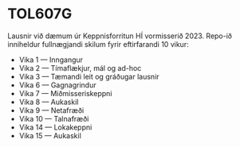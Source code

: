 # TOL607G
Lausnir við dæmum úr Keppnisforritun HÍ vormisserið 2023.
Repo-ið inniheldur fullnægjandi skilum fyrir eftirfarandi 10 vikur:
- Vika 1 — Inngangur
- Vika 2 — Tímaflækjur, mál og ad-hoc
- Vika 3 — Tæmandi leit og gráðugar lausnir
- Vika 6 — Gagnagrindur
- Vika 7 — Miðmisseriskeppni
- Vika 8 — Aukaskil
- Vika 9 — Netafræði
- Vika 10 — Talnafræði
- Vika 14 — Lokakeppni
- Vika 15 — Aukaskil
